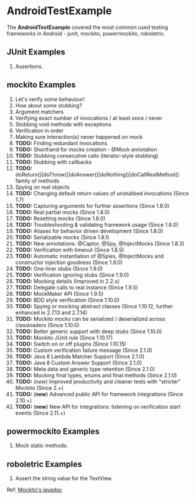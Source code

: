 # AndroidTestExample

The **AndroidTestExample** covered the most common used testing frameworks in Android - junit, mockito, powermockito, roboletric.

## JUnit Examples
1. Assertions.

## mockito Examples
1. Let's verify some behaviour!
2. How about some stubbing?
3. Argument matchers
4. Verifying exact number of invocations / at least once / never
5. Stubbing void methods with exceptions
6. Verification in order
7. Making sure interaction(s) never happened on mock
8. **TODO:** Finding redundant invocations
9. **TODO:** Shorthand for mocks creation - @Mock annotation
10. **TODO:** Stubbing consecutive calls (iterator-style stubbing)
11. **TODO:** Stubbing with callbacks
12. **TODO:** doReturn()|doThrow()|doAnswer()|doNothing()|doCallRealMethod() family of methods
13. Spying on real objects
14. **TODO:** Changing default return values of unstubbed invocations (Since 1.7)
15. **TODO:** Capturing arguments for further assertions (Since 1.8.0)
16. **TODO:** Real partial mocks (Since 1.8.0)
17. **TODO:** Resetting mocks (Since 1.8.0)
18. **TODO:** Troubleshooting & validating framework usage (Since 1.8.0)
19. **TODO:** Aliases for behavior driven development (Since 1.8.0)
20. **TODO:** Serializable mocks (Since 1.8.1)
21. **TODO:** New annotations: @Captor, @Spy, @InjectMocks (Since 1.8.3)
22. **TODO:** Verification with timeout (Since 1.8.5)
23. **TODO:** Automatic instantiation of @Spies, @InjectMocks and constructor injection goodness (Since 1.9.0)
24. **TODO:** One-liner stubs (Since 1.9.0)
25. **TODO:** Verification ignoring stubs (Since 1.9.0)
26. **TODO:** Mocking details (Improved in 2.2.x)
27. **TODO:** Delegate calls to real instance (Since 1.9.5)
28. **TODO:** MockMaker API (Since 1.9.5)
29. **TODO:** BDD style verification (Since 1.10.0)
30. **TODO:** Spying or mocking abstract classes (Since 1.10.12, further enhanced in 2.7.13 and 2.7.14)
31. **TODO:** Mockito mocks can be serialized / deserialized across classloaders (Since 1.10.0)
32. **TODO:** Better generic support with deep stubs (Since 1.10.0)
33. **TODO:** Mockito JUnit rule (Since 1.10.17)
34. **TODO:** Switch on or off plugins (Since 1.10.15)
35. **TODO:** Custom verification failure message (Since 2.1.0)
36. **TODO:** Java 8 Lambda Matcher Support (Since 2.1.0)
37. **TODO:** Java 8 Custom Answer Support (Since 2.1.0)
38. **TODO:** Meta data and generic type retention (Since 2.1.0)
39. **TODO:** Mocking final types, enums and final methods (Since 2.1.0)
40. **TODO:** (*new*) Improved productivity and cleaner tests with "stricter" Mockito (Since 2.+)
41. **TODO:** (**new**) Advanced public API for framework integrations (Since 2.10.+)
42. **TODO:** (**new**) New API for integrations: listening on verification start events (Since 2.11.+)

## powermockito Examples
1. Mock static methods.

## roboletric Examples
1. Assert the string value for the TextView.

Ref: [Mockito's javadoc](https://static.javadoc.io/org.mockito/mockito-core/2.11.0/org/mockito/Mockito.html)